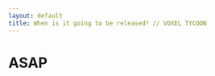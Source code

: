 ```yaml
---
layout: default
title: When is it going to be released? // VOXEL TYCOON
---
```


<!-- ### When is it going to be released? -->

# ASAP